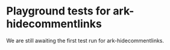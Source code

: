# Playground tests for ark-hidecommentlinks
We are still awaiting the first test run for ark-hidecommentlinks.
